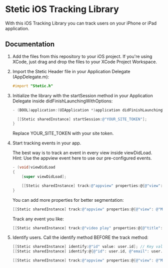 # Stetic iOS Tracking Library

With this iOS Tracking Library you can track users on your iPhone or iPad application.
 
## Documentation

1. Add the files from this repository to your iOS project. If you're using XCode, just drag and drop the files to your XCode Project Workspace.
2. Import the Stetic Header file in your Application Delegate (AppDelegate.m):

	```objective-c
	#import "Stetic.h"
	```

3. Initialize the library with the startSession method in your Application Delegate inside didFinishLaunchingWithOptions:

	```objective-c
    - (BOOL)application:(UIApplication *)application didFinishLaunchingWithOptions:(NSDictionary *)launchOptions {

      [[Stetic sharedInstance] startSession:@"YOUR_SITE_TOKEN"];
    }
	```

	Replace YOUR_SITE_TOKEN with your site token.

4. Start tracking events in your app. 

	The best way is to track an event in every view inside viewDidLoad.
    Hint: Use the appview event here to use our pre-configured events.

	```objective-c
    - (void)viewDidLoad
    {
        [super viewDidLoad];

        [[Stetic sharedInstance] track:@"appview" properties:@{@"view": @"MyView"}];
    }
	```

	You can add more properties for better segmentation:

	```objective-c
	[[Stetic sharedInstance] track:@"appview" properties:@{@"view": @"MyView", @"property": @"value"}];
	```

    Track any event you like:


	```objective-c
	[[Stetic sharedInstance] track:@"video play" properties:@{@"title": @"My awesome video", @"author": @"Jimmy Schmidt"}];
	```

5. Identify users. Call the identify method BEFORE the track method:

	```objective-c
	[[Stetic sharedInstance] identify:@"id" value: user.id]; // Key value 
	[[Stetic sharedInstance] identify:@{@"id": user.id, @"email": user.email, @"name": user.name}]; // NSDictionary
	
	[[Stetic sharedInstance] track:@"appview" properties:@{@"view": @"MyView"}];
	```
